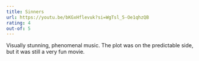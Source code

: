```yaml
---
title: Sinners
url: https://youtu.be/bKGxHflevuk?si=WgTsl_5-Oe1qhzQB
rating: 4
out-of: 5
---
```


Visually stunning, phenomenal music. The plot was on the predictable side, but it was still a very fun movie.